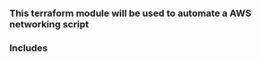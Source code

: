 ### This terraform module will be used to automate a AWS networking script
### Includes
<!-- main.tf (provision relevant networking resources)
provider.tf (configure AWS provider)
variable.tf (variables referenced in main.tf) -->